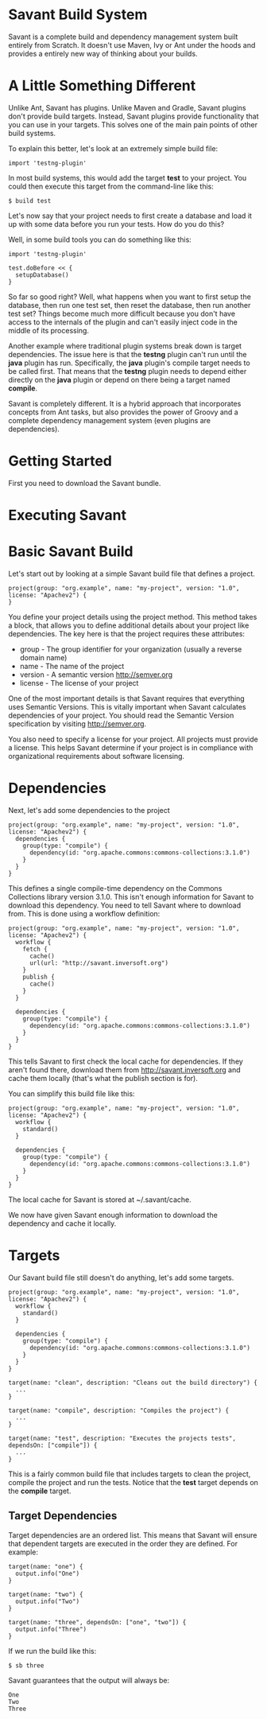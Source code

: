 # Savant Build System
Savant is a complete build and dependency management system built entirely from Scratch. It doesn't use Maven, Ivy or Ant under the hoods and provides a entirely new way of thinking about your builds.

# A Little Something Different
Unlike Ant, Savant has plugins. Unlike Maven and Gradle, Savant plugins don't provide build targets. Instead, Savant plugins provide functionality that you can use in your targets. This solves one of the main pain points of other build systems.

To explain this better, let's look at an extremely simple build file:

```
import 'testng-plugin'
```

In most build systems, this would add the target **test** to your project. You could then execute this target from the command-line like this:

```
$ build test
```

Let's now say that your project needs to first create a database and load it up with some data before you run your tests. How do you do this?

Well, in some build tools you can do something like this:

```
import 'testng-plugin'

test.doBefore << {
  setupDatabase()
}
```

So far so good right? Well, what happens when you want to first setup the database, then run one test set, then reset the database, then run another test set? Things become much more difficult because you don't have access to the internals of the plugin and can't easily inject code in the middle of its processing.

Another example where traditional plugin systems break down is target dependencies. The issue here is that the **testng** plugin can't run until the **java** plugin has run. Specifically, the **java** plugin's compile target needs to be called first. That means that the **testng** plugin needs to depend either directly on the **java** plugin or depend on there being a target named **compile**.

Savant is completely different. It is a hybrid approach that incorporates concepts from Ant tasks, but also provides the power of Groovy and a complete dependency management system (even plugins are dependencies).

# Getting Started

First you need to download the Savant bundle.

# Executing Savant


# Basic Savant Build

Let's start out by looking at a simple Savant build file that defines a project.

```
project(group: "org.example", name: "my-project", version: "1.0", license: "Apachev2") {
}
```

You define your project details using the project method. This method takes a block, that allows you to define additional details about your project like dependencies. The key here is that the project requires these attributes:

* group - The group identifier for your organization (usually a reverse domain name)
* name - The name of the project
* version - A semantic version http://semver.org
* license - The license of your project

One of the most important details is that Savant requires that everything uses Semantic Versions. This is vitally important when Savant calculates dependencies of your project. You should read the Semantic Version specification by visiting http://semver.org.

You also need to specify a license for your project. All projects must provide a license. This helps Savant determine if your project is in compliance with organizational requirements about software licensing.

# Dependencies

Next, let's add some dependencies to the project

```
project(group: "org.example", name: "my-project", version: "1.0", license: "Apachev2") {
  dependencies {
    group(type: "compile") {
      dependency(id: "org.apache.commons:commons-collections:3.1.0")
    }
  }
}
```

This defines a single compile-time dependency on the Commons Collections library version 3.1.0. This isn't enough information for Savant to download this dependency. You need to tell Savant where to download from. This is done using a workflow definition:

```
project(group: "org.example", name: "my-project", version: "1.0", license: "Apachev2") {
  workflow {
    fetch {
      cache()
      url(url: "http://savant.inversoft.org")
    }
    publish {
      cache()
    }
  }

  dependencies {
    group(type: "compile") {
      dependency(id: "org.apache.commons:commons-collections:3.1.0")
    }
  }
}
```

This tells Savant to first check the local cache for dependencies. If they aren't found there, download them from http://savant.inversoft.org and cache them locally (that's what the publish section is for).

You can simplify this build file like this:

```
project(group: "org.example", name: "my-project", version: "1.0", license: "Apachev2") {
  workflow {
    standard()
  }

  dependencies {
    group(type: "compile") {
      dependency(id: "org.apache.commons:commons-collections:3.1.0")
    }
  }
}
```

The local cache for Savant is stored at ~/.savant/cache.

We now have given Savant enough information to download the dependency and cache it locally.

# Targets

Our Savant build file still doesn't do anything, let's add some targets.

```
project(group: "org.example", name: "my-project", version: "1.0", license: "Apachev2") {
  workflow {
    standard()
  }

  dependencies {
    group(type: "compile") {
      dependency(id: "org.apache.commons:commons-collections:3.1.0")
    }
  }
}

target(name: "clean", description: "Cleans out the build directory") {
  ...
}

target(name: "compile", description: "Compiles the project") {
  ...
}

target(name: "test", description: "Executes the projects tests", dependsOn: ["compile"]) {
  ...
}
```

This is a fairly common build file that includes targets to clean the project, compile the project and run the tests. Notice that the **test** target depends on the **compile** target.

## Target Dependencies

Target dependencies are an ordered list. This means that Savant will ensure that dependent targets are executed in the order they are defined. For example:

```
target(name: "one") {
  output.info("One")
}

target(name: "two") {
  output.info("Two")
}

target(name: "three", dependsOn: ["one", "two"]) {
  output.info("Three")
}
```

If we run the build like this:

```
$ sb three
```

Savant guarantees that the output will always be:

```
One
Two
Three
```

#